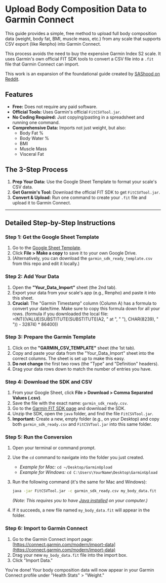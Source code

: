 # Upload Body Composition Data to Garmin Connect

This guide provides a simple, free method to upload full body composition data (weight, body fat, BMI, muscle mass, etc.) from any scale that supports CSV export (like Renpho) into Garmin Connect.

This process avoids the need to buy the expensive Garmin Index S2 scale. It uses Garmin's own official FIT SDK tools to convert a CSV file into a `.fit` file that Garmin Connect can import.

This work is an expansion of the foundational guide created by [SAShood on Reddit](https://www.reddit.com/r/Garmin/comments/18t8fq5/omron_body_composition_to_garmin_connect/).

## Features
* **Free:** Does not require any paid software.
* **Official Tools:** Uses Garmin's official `FitCSVTool.jar`.
* **No Coding Required:** Just copying/pasting in a spreadsheet and running one command.
* **Comprehensive Data:** Imports not just weight, but also:
    * Body Fat %
    * Body Water %
    * BMI
    * Muscle Mass
    * Visceral Fat

## The 3-Step Process
1.  **Prep Your Data:** Use the Google Sheet Template to format your scale's CSV data.
2.  **Get Garmin's Tool:** Download the official FIT SDK to get `FitCSVTool.jar`.
3.  **Convert & Upload:** Run one command to create your `.fit` file and upload it to Garmin Connect.

---

## Detailed Step-by-Step Instructions

### Step 1: Get the Google Sheet Template
1.  Go to the [Google Sheet Template](https://docs.google.com/spreadsheets/d/1M4Asm_EOTkRxYQg7qDRoLPaaXiEMKlDFAjEIp6G5tJg/edit?usp=sharing).
2.  Click **File > Make a copy** to save it to your own Google Drive.
3.  (Alternatively, you can download the `garmin_sdk_ready_template.csv` from this repo and edit it locally.)

### Step 2: Add Your Data
1.  Open the **"Your_Data_Import"** sheet (the 2nd tab).
2.  Export your data from your scale's app (e.g., Renpho) and paste it into this sheet.
3.  **Crucial:** The "Garmin Timestamp" column (Column A) has a formula to convert your date/time. Make sure to copy this formula down for all your rows. (formula if you downloaded the local file: =INT((VALUE(SUBSTITUTE(SUBSTITUTE(A2, " at ", " "), CHAR(8239), " ")) - 32874) * 86400))

### Step 3: Prepare the Garmin Template
1.  Click on the **"GARMIN_CSV_TEMPLATE"** sheet (the 1st tab).
2.  Copy and paste your data from the "Your_Data_Import" sheet into the correct columns. The sheet is set up to make this easy.
3.  **Do not change** the first two rows (the "Type" and "Definition" headers).
4.  Drag your data rows down to match the number of entries you have.

### Step 4: Download the SDK and CSV
1.  From your Google Sheet, click **File > Download > Comma Separated Values (.csv)**.
2.  Save the file with the exact name: `garmin_sdk_ready.csv`.
3.  Go to the [Garmin FIT SDK page](https://developer.garmin.com/fit/download/) and download the SDK.
4.  Unzip the SDK, open the `java` folder, and find the file `FitCSVTool.jar`.
5.  **Important:** Create a new, empty folder (e.g., on your Desktop) and copy both `garmin_sdk_ready.csv` and `FitCSVTool.jar` into this same folder.

### Step 5: Run the Conversion
1.  Open your terminal or command prompt.
2.  Use the `cd` command to navigate into the folder you just created.
    * *Example for Mac:* `cd ~/Desktop/GarminUpload`
    * *Example for Windows:* `cd C:\Users\YourName\Desktop\GarminUpload`
3.  Run the following command (it's the same for Mac and Windows):
    ```bash
    java -jar FitCSVTool.jar -c garmin_sdk_ready.csv my_body_data.fit
    ```
    *(Note: This requires you to have [Java installed](https://www.java.com/en/download/) on your computer.)*

4.  If it succeeds, a new file named `my_body_data.fit` will appear in the folder.

### Step 6: Import to Garmin Connect
1.  Go to the Garmin Connect import page: [https://connect.garmin.com/modern/import-data](https://connect.garmin.com/modern/import-data)
2.  Drag your new `my_body_data.fit` file into the import box.
3.  Click "Import Data."

You're done! Your body composition data will now appear in your Garmin Connect profile under "Health Stats" > "Weight."
